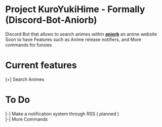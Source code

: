 # Project KuroYukiHime - Formally (Discord-Bot-Aniorb)
Discord Bot that allows to search animes within **[aniorb](https://aniorb.me/)** an anime website 
Soon to have Features such as Anime release notifiers, and More commands for funsies

# Current features 

[+] Search Animes

# To Do 
 [-] Make a notification system through RSS ( planned ) <br>
 [-] More Commands
